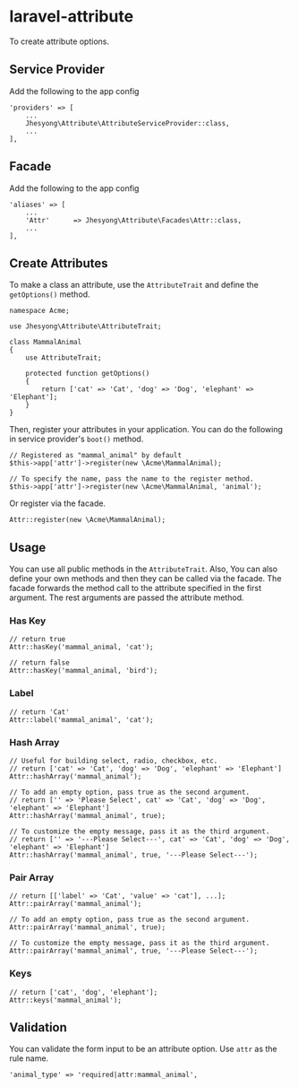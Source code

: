 # laravel-attribute
To create attribute options.


## Service Provider
Add the following to the app config

    'providers' => [
        ...
        Jhesyong\Attribute\AttributeServiceProvider::class,
        ...
    ],

## Facade
Add the following to the app config

    'aliases' => [
        ...
        'Attr'      => Jhesyong\Attribute\Facades\Attr::class,
        ...
    ],

## Create Attributes
To make a class an attribute, use the `AttributeTrait` and define
the `getOptions()` method.

    namespace Acme;

    use Jhesyong\Attribute\AttributeTrait;

    class MammalAnimal
    {
        use AttributeTrait;

        protected function getOptions()
        {
            return ['cat' => 'Cat', 'dog' => 'Dog', 'elephant' => 'Elephant'];
        }
    }

Then, register your attributes in your application.
You can do the following in service provider's `boot()` method.

    // Registered as "mammal_animal" by default
    $this->app['attr']->register(new \Acme\MammalAnimal);

    // To specify the name, pass the name to the register method.
    $this->app['attr']->register(new \Acme\MammalAnimal, 'animal');

Or register via the facade.

    Attr::register(new \Acme\MammalAnimal);

## Usage
You can use all public methods in the `AttributeTrait`.
Also, You can also define your own methods and then they can be called via the facade.
The facade forwards the method call to the attribute specified in the first argument.
The rest arguments are passed the attribute method.

### Has Key
    // return true
    Attr::hasKey('mammal_animal, 'cat');

    // return false
    Attr::hasKey('mammal_animal, 'bird');

### Label
    // return 'Cat'
    Attr::label('mammal_animal', 'cat');

### Hash Array
    // Useful for building select, radio, checkbox, etc.
    // return ['cat' => 'Cat', 'dog' => 'Dog', 'elephant' => 'Elephant']
    Attr::hashArray('mammal_animal');

    // To add an empty option, pass true as the second argument.
    // return ['' => 'Please Select', cat' => 'Cat', 'dog' => 'Dog', 'elephant' => 'Elephant']
    Attr::hashArray('mammal_animal', true);

    // To customize the empty message, pass it as the third argument.
    // return ['' => '---Please Select---', cat' => 'Cat', 'dog' => 'Dog', 'elephant' => 'Elephant']
    Attr::hashArray('mammal_animal', true, '---Please Select---');

### Pair Array
    // return [['label' => 'Cat', 'value' => 'cat'], ...];
    Attr::pairArray('mammal_animal');

    // To add an empty option, pass true as the second argument.
    Attr::pairArray('mammal_animal', true);

    // To customize the empty message, pass it as the third argument.
    Attr::pairArray('mammal_animal', true, '---Please Select---');

### Keys
    // return ['cat', 'dog', 'elephant'];
    Attr::keys('mammal_animal');

## Validation
You can validate the form input to be an attribute option.
Use `attr` as the rule name.

    'animal_type' => 'required|attr:mammal_animal',

